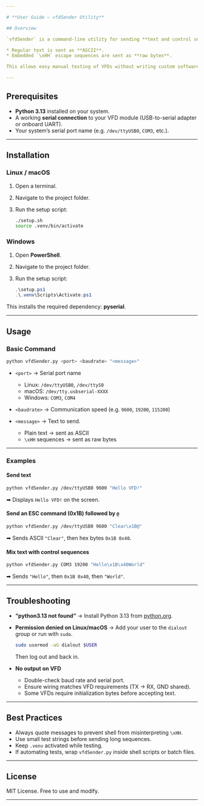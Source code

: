 ```yaml
---

# **User Guide – vfdSender Utility**

## Overview

`vfdSender` is a command-line utility for sending **text and control sequences** to a Vacuum Fluorescent Display (VFD) over a serial connection.

* Regular text is sent as **ASCII**.
* Embedded `\xHH` escape sequences are sent as **raw bytes**.

This allows easy manual testing of VFDs without writing custom software.

---
```


## Prerequisites

* **Python 3.13** installed on your system.
* A working **serial connection** to your VFD module (USB-to-serial adapter or onboard UART).
* Your system’s serial port name (e.g. `/dev/ttyUSB0`, `COM3`, etc.).

---

## Installation

### Linux / macOS

1. Open a terminal.
2. Navigate to the project folder.
3. Run the setup script:

   ```bash
   ./setup.sh
   source .venv/bin/activate
   ```

### Windows

1. Open **PowerShell**.
2. Navigate to the project folder.
3. Run the setup script:

   ```powershell
   .\setup.ps1
   .\.venv\Scripts\Activate.ps1
   ```

This installs the required dependency: **pyserial**.

---

## Usage

### Basic Command

```bash
python vfdSender.py <port> <baudrate> "<message>"
```

* `<port>` → Serial port name

  * Linux: `/dev/ttyUSB0`, `/dev/ttyS0`
  * macOS: `/dev/tty.usbserial-XXXX`
  * Windows: `COM3`, `COM4`

* `<baudrate>` → Communication speed (e.g. `9600`, `19200`, `115200`)

* `<message>` → Text to send.

  * Plain text → sent as ASCII
  * `\xHH` sequences → sent as raw bytes

---

### Examples

#### Send text

```bash
python vfdSender.py /dev/ttyUSB0 9600 "Hello VFD!"
```

➡ Displays `Hello VFD!` on the screen.

#### Send an **ESC command (0x1B)** followed by `@`

```bash
python vfdSender.py /dev/ttyUSB0 9600 "Clear\x1B@"
```

➡ Sends ASCII `"Clear"`, then hex bytes `0x1B 0x40`.

#### Mix text with control sequences

```bash
python vfdSender.py COM3 19200 "Hello\x1B\x40World"
```

➡ Sends `"Hello"`, then `0x1B 0x40`, then `"World"`.

---

## Troubleshooting

* **“python3.13 not found”** → Install Python 3.13 from [python.org](https://www.python.org/downloads/).
* **Permission denied on Linux/macOS** → Add your user to the `dialout` group or run with `sudo`.

  ```bash
  sudo usermod -aG dialout $USER
  ```

  Then log out and back in.
* **No output on VFD**

  * Double-check baud rate and serial port.
  * Ensure wiring matches VFD requirements (TX → RX, GND shared).
  * Some VFDs require initialization bytes before accepting text.

---

## Best Practices

* Always quote messages to prevent shell from misinterpreting `\xHH`.
* Use small test strings before sending long sequences.
* Keep `.venv` activated while testing.
* If automating tests, wrap `vfdSender.py` inside shell scripts or batch files.

---

## License

MIT License. Free to use and modify.

---


